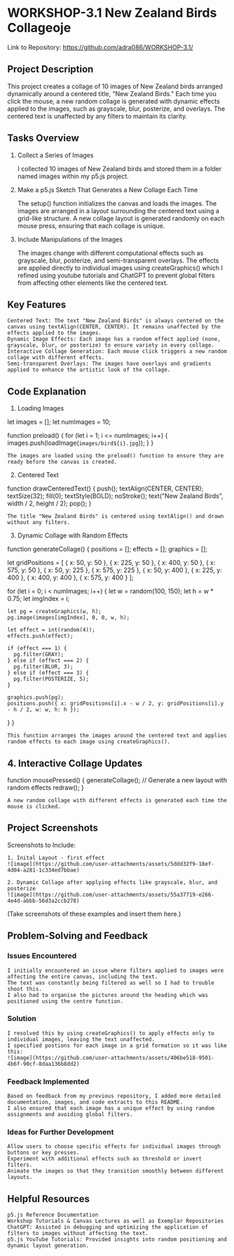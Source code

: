# WORKSHOP-3.1 New Zealand Birds Collageoje
Link to Repository: https://github.com/adra086/WORKSHOP-3.1/

## Project Description

This project creates a collage of 10 images of New Zealand birds arranged dynamically around a centered title, "New Zealand Birds." Each time you click the mouse, a new random collage is generated with dynamic effects applied to the images, such as grayscale, blur, posterize, and overlays. The centered text is unaffected by any filters to maintain its clarity.

## Tasks Overview

1. Collect a Series of Images

    I collected 10 images of New Zealand birds and stored them in a folder named images within my p5.js project.

2. Make a p5.js Sketch That Generates a New Collage Each Time

    The setup() function initializes the canvas and loads the images.
    The images are arranged in a layout surrounding the centered text using a grid-like structure.
    A new collage layout is generated randomly on each mouse press, ensuring that each collage is unique.

3. Include Manipulations of the Images

    The images change with different computational effects such as grayscale, blur, posterize, and semi-transparent overlays.
    The effects are applied directly to individual images using createGraphics() which I refined using youtube tutorials and ChatGPT to prevent global filters from affecting
   other elements like the centered text. 

## Key Features

    Centered Text: The text "New Zealand Birds" is always centered on the canvas using textAlign(CENTER, CENTER). It remains unaffected by the effects applied to the images.
    Dynamic Image Effects: Each image has a random effect applied (none, grayscale, blur, or posterize) to ensure variety in every collage.
    Interactive Collage Generation: Each mouse click triggers a new random collage with different effects.
    Semi-transparent Overlays: The images have overlays and gradients applied to enhance the artistic look of the collage.

## Code Explanation
1. Loading Images

let images = [];
let numImages = 10;

function preload() {
  for (let i = 1; i <= numImages; i++) {
    images.push(loadImage(`images/bird${i}.jpg`));
  }
}

    The images are loaded using the preload() function to ensure they are ready before the canvas is created.

2. Centered Text

function drawCenteredText() {
  push();
  textAlign(CENTER, CENTER);
  textSize(32);
  fill(0);
  textStyle(BOLD);
  noStroke();
  text("New Zealand Birds", width / 2, height / 2);
  pop();
}

    The title "New Zealand Birds" is centered using textAlign() and drawn without any filters.

3. Dynamic Collage with Random Effects

function generateCollage() {
  positions = [];
  effects = [];
  graphics = [];

  let gridPositions = [
    { x: 50, y: 50 }, { x: 225, y: 50 }, { x: 400, y: 50 }, { x: 575, y: 50 },
    { x: 50, y: 225 }, { x: 575, y: 225 },
    { x: 50, y: 400 }, { x: 225, y: 400 }, { x: 400, y: 400 }, { x: 575, y: 400 }
  ];

  for (let i = 0; i < numImages; i++) {
    let w = random(100, 150);
    let h = w * 0.75;
    let imgIndex = i;

    let pg = createGraphics(w, h);
    pg.image(images[imgIndex], 0, 0, w, h);

    let effect = int(random(4));
    effects.push(effect);

    if (effect === 1) {
      pg.filter(GRAY);
    } else if (effect === 2) {
      pg.filter(BLUR, 3);
    } else if (effect === 3) {
      pg.filter(POSTERIZE, 5);
    }

    graphics.push(pg);
    positions.push({ x: gridPositions[i].x - w / 2, y: gridPositions[i].y - h / 2, w: w, h: h });
  }
}

    This function arranges the images around the centered text and applies random effects to each image using createGraphics().

## 4. Interactive Collage Updates

function mousePressed() {
  generateCollage();  // Generate a new layout with random effects
  redraw();
}

    A new random collage with different effects is generated each time the mouse is clicked.

## Project Screenshots
Screenshots to Include:

    1. Inital Layout - first effect
    ![image](https://github.com/user-attachments/assets/5ddd32f9-18ef-4d04-a281-1c334ed7bbae)

    2. Dynamic Collage after applying effects like grayscale, blur, and posterize
    ![image](https://github.com/user-attachments/assets/55a37719-e266-4e4d-abbb-56d3a2ccb278)

(Take screenshots of these examples and insert them here.)

## Problem-Solving and Feedback

### Issues Encountered

    I initially encountered an issue where filters applied to images were affecting the entire canvas, including the text.
    The text was constantly being filtered as well so I had to trouble shoot this. 
    I also had to organise the pictures around the heading which was positioned using the centre function. 

### Solution

    I resolved this by using createGraphics() to apply effects only to individual images, leaving the text unaffected.
    I specified postions for each image in a grid formation so it was like this: 
    ![image](https://github.com/user-attachments/assets/406be518-9501-4b6f-90cf-8daa136b8dd2)


### Feedback Implemented

    Based on feedback from my previous repository, I added more detailed documentation, images, and code extracts to this README.
    I also ensured that each image has a unique effect by using random assignments and avoiding global filters.

### Ideas for Further Development

    Allow users to choose specific effects for individual images through buttons or key presses.
    Experiment with additional effects such as threshold or invert filters.
    Animate the images so that they transition smoothly between different layouts.

## Helpful Resources

    p5.js Reference Documentation
    Workshop Tutorials & Canvas Lectures as well as Exemplar Repositories
    ChatGPT: Assisted in debugging and optimizing the application of filters to images without affecting the text.
    p5.js YouTube Tutorials: Provided insights into random positioning and dynamic layout generation.

